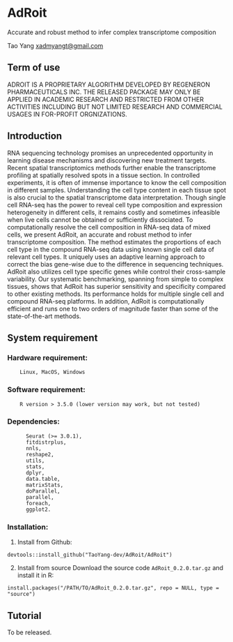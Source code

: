 # AdRoit
Accurate and robust method to infer complex transcriptome composition

Tao Yang <xadmyangt@gmail.com>

## Term of use
ADROIT IS A PROPRIETARY ALGORITHM DEVELOPED BY REGENERON PHARMACEUTICALS INC. 
THE RELEASED PACKAGE MAY ONLY BE APPLIED IN ACADEMIC RESEARCH AND RESTRICTED FROM OTHER ACTIVITIES INCLUDING BUT NOT LIMITED RESEARCH AND COMMERCIAL USAGES IN FOR-PROFIT ORGNIZATIONS.

## Introduction
RNA sequencing technology promises an unprecedented opportunity in learning disease mechanisms and discovering new treatment targets. Recent spatial transcriptomics methods further enable the transcriptome profiling at spatially resolved spots in a tissue section. In controlled experiments, it is often of immense importance to know the cell composition in different samples. Understanding the cell type content in each tissue spot is also crucial to the spatial transcriptome data interpretation. Though single cell RNA-seq has the power to reveal cell type composition and expression heterogeneity in different cells, it remains costly and sometimes infeasible when live cells cannot be obtained or sufficiently dissociated. To computationally resolve the cell composition in RNA-seq data of mixed cells, we present AdRoit, an accurate and robust method to infer transcriptome composition. The method estimates the proportions of each cell type in the compound RNA-seq data using known single cell data of relevant cell types. It uniquely uses an adaptive learning approach to correct the bias gene-wise due to the difference in sequencing techniques. AdRoit also utilizes cell type specific genes while control their cross-sample variability. Our systematic benchmarking, spanning from simple to complex tissues, shows that AdRoit has superior sensitivity and specificity compared to other existing methods. Its performance holds for multiple single cell and compound RNA-seq platforms. In addition, AdRoit is computationally efficient and runs one to two orders of magnitude faster than some of the state-of-the-art methods. 

## System requirement
### Hardware requirement: 
        Linux, MacOS, Windows
### Software requirement: 
        R version > 3.5.0 (lower version may work, but not tested)
### Dependencies: 
          Seurat (>= 3.0.1),
          fitdistrplus,
          nnls,
          reshape2,
          utils,
          stats,
          dplyr, 
          data.table, 
          matrixStats, 
          doParallel,
          parallel,
          foreach, 
          ggplot2.
### Installation:
1. Install from Github:
```
devtools::install_github("TaoYang-dev/AdRoit/AdRoit")
```

2. Install from source
Download the source code `AdRoit_0.2.0.tar.gz` and install it in R:
```
install.packages("/PATH/TO/AdRoit_0.2.0.tar.gz", repo = NULL, type = "source")
```

## Tutorial
To be released.
